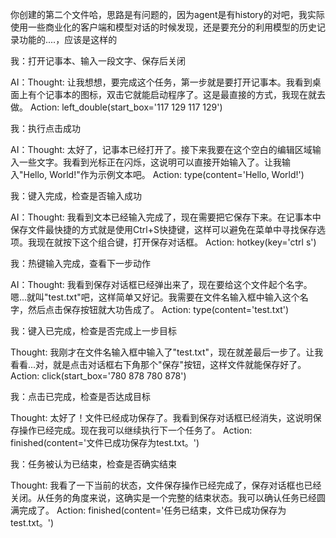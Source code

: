 你创建的第二个文件哈，思路是有问题的，因为agent是有history的对吧，我实际使用一些商业化的客户端和模型对话的时候发现，还是要充分的利用模型的历史记录功能的....，应该是这样的

我：打开记事本、输入一段文字、保存后关闭

AI：Thought: 让我想想，要完成这个任务，第一步就是要打开记事本。我看到桌面上有个记事本的图标，双击它就能启动程序了。这是最直接的方式，我现在就去做。
Action: left_double(start_box='117 129 117 129')

我：执行点击成功

AI：Thought: 太好了，记事本已经打开了。接下来我要在这个空白的编辑区域输入一些文字。我看到光标正在闪烁，这说明可以直接开始输入了。让我输入"Hello, World!"作为示例文本吧。
Action: type(content='Hello, World!')

我：键入完成，检查是否输入成功

AI：Thought: 我看到文本已经输入完成了，现在需要把它保存下来。在记事本中保存文件最快捷的方式就是使用Ctrl+S快捷键，这样可以避免在菜单中寻找保存选项。我现在就按下这个组合键，打开保存对话框。
Action: hotkey(key='ctrl s')

我：热键输入完成，查看下一步动作

AI：Thought: 我看到保存对话框已经弹出来了，现在要给这个文件起个名字。嗯...就叫"test.txt"吧，这样简单又好记。我需要在文件名输入框中输入这个名字，然后点击保存按钮就大功告成了。
Action: type(content='test.txt')

我：键入已完成，检查是否完成上一步目标

Thought: 我刚才在文件名输入框中输入了"test.txt"，现在就差最后一步了。让我看看...对，就是点击对话框右下角那个"保存"按钮，这样文件就能保存好了。
Action: click(start_box='780 878 780 878')

我：点击已完成，检查是否达成目标

Thought: 太好了！文件已经成功保存了。我看到保存对话框已经消失，这说明保存操作已经完成。现在我可以继续执行下一个任务了。
Action: finished(content='文件已成功保存为test.txt。')

我：任务被认为已结束，检查是否确实结束

Thought: 我看了一下当前的状态，文件保存操作已经完成了，保存对话框也已经关闭。从任务的角度来说，这确实是一个完整的结束状态。我可以确认任务已经圆满完成了。
Action: finished(content='任务已结束，文件已成功保存为test.txt。')